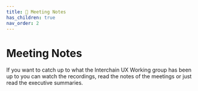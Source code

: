 ```yaml
---
title: 📝 Meeting Notes
has_children: true
nav_order: 2
---
```


# Meeting Notes

If you want to catch up to what the Interchain UX Working group has been up to you can watch the recordings, read the notes of the meetings or just read the executive summaries.
